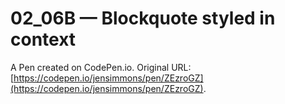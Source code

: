 # 02_06B — Blockquote styled in context

A Pen created on CodePen.io. Original URL: [https://codepen.io/jensimmons/pen/ZEzroGZ](https://codepen.io/jensimmons/pen/ZEzroGZ).


